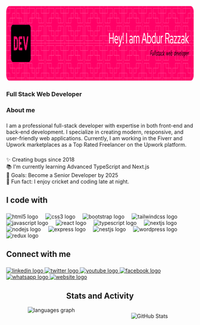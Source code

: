 <div align="center">
    <img height="200" src="https://github.com/fabrazzak/fabrazzak/blob/main/github-header-image%20(1).png" />
</div>

###

<h3 align="left">Full Stack Web Developer</h3>

###

<h3 align="left">About me</h3>

###

<p align="left">
I am a professional full-stack developer with expertise in both front-end and back-end development. I specialize in creating modern, responsive, and user-friendly web applications. Currently, I am working in the Fiverr and Upwork marketplaces as a Top Rated Freelancer on the Upwork platform.
</p>

###

<p align="left">
✨ Creating bugs since 2018 <br>
📚 I'm currently learning Advanced TypeScript and Next.js <br>
🎯 Goals: Become a Senior Developer by 2025 <br>
🎲 Fun fact: I enjoy cricket and coding late at night.
</p>

###

<h2 align="left">I code with</h2>

###

<div align="left">
  <img src="https://cdn.jsdelivr.net/gh/devicons/devicon/icons/html5/html5-original.svg" height="40" alt="html5 logo" />
  <img width="12" />
  <img src="https://cdn.jsdelivr.net/gh/devicons/devicon/icons/css3/css3-original.svg" height="40" alt="css3 logo" />
  <img width="12" />
  <img src="https://cdn.jsdelivr.net/gh/devicons/devicon/icons/bootstrap/bootstrap-original.svg" height="40" alt="bootstrap logo" />
  <img width="12" />
  <img src="https://cdn.jsdelivr.net/gh/devicons/devicon/icons/tailwindcss/tailwindcss-original-wordmark.svg" height="40" alt="tailwindcss logo" />
  <img width="12" />
  <img src="https://cdn.jsdelivr.net/gh/devicons/devicon/icons/javascript/javascript-original.svg" height="40" alt="javascript logo" />
  <img width="12" />
  <img src="https://cdn.jsdelivr.net/gh/devicons/devicon/icons/react/react-original.svg" height="40" alt="react logo" />
  <img width="12" />
  <img src="https://cdn.jsdelivr.net/gh/devicons/devicon/icons/typescript/typescript-original.svg" height="40" alt="typescript logo" />
  <img width="12" />
  <img src="https://cdn.jsdelivr.net/gh/devicons/devicon/icons/nextjs/nextjs-original.svg" height="40" alt="nextjs logo" />
  <img width="12" />
  <img src="https://cdn.jsdelivr.net/gh/devicons/devicon/icons/nodejs/nodejs-original.svg" height="40" alt="nodejs logo" />
  <img width="12" />
  <img src="https://cdn.jsdelivr.net/gh/devicons/devicon/icons/express/express-original.svg" height="40" alt="express logo" />
  <img width="12" />
  <img src="https://cdn.jsdelivr.net/gh/devicons/devicon/icons/nestjs/nestjs-original.svg" height="40" alt="nestjs logo" />
  <img width="12" />
  <img src="https://cdn.jsdelivr.net/gh/devicons/devicon/icons/wordpress/wordpress-original.svg" height="40" alt="wordpress logo" />
  <img width="12" />
  <img src="https://cdn.jsdelivr.net/gh/devicons/devicon/icons/redux/redux-original.svg" height="40" alt="redux logo" />
</div>

###

<h2 align="left">Connect with me</h2>

###

<div align="left">
  <a href="https://www.linkedin.com/in/abdur-razzak80/" target="_blank">
    <img src="https://raw.githubusercontent.com/maurodesouza/profile-readme-generator/master/src/assets/icons/social/linkedin/default.svg" width="52" height="40" alt="linkedin logo" />
  </a>
  <a href="https://twitter.com/fabrazzak" target="_blank">
    <img src="https://raw.githubusercontent.com/maurodesouza/profile-readme-generator/master/src/assets/icons/social/twitter/default.svg" width="52" height="40" alt="twitter logo" />
  </a>
  <a href="https://www.youtube.com/@AbdurRazzak-i2f" target="_blank">
    <img src="https://raw.githubusercontent.com/maurodesouza/profile-readme-generator/master/src/assets/icons/social/youtube/default.svg" width="52" height="40" alt="youtube logo" />
  </a>
  <a href="https://www.facebook.com/Abdurrazzak309/" target="_blank">
    <img src="https://raw.githubusercontent.com/maurodesouza/profile-readme-generator/master/src/assets/icons/social/facebook/default.svg" width="52" height="40" alt="facebook logo" />
  </a>
  <a href="https://wa.me/1234567890" target="_blank">
    <img src="https://raw.githubusercontent.com/maurodesouza/profile-readme-generator/master/src/assets/icons/social/whatsapp/default.svg" width="52" height="40" alt="whatsapp logo" />
  </a>
  <a href="https://abdur-razzak.online/" target="_blank">
    <img src="https://img.icons8.com/ios-filled/50/000000/domain.png" width="52" height="40" alt="website logo" />
  </a>
</div>

###

<h2 align="center">Stats and Activity</h2>


<div  align="center" style="display: flex; justify-content: space-between; width: 100%;">
  <div style="width: 48%;">
    <img src="https://github-readme-stats.vercel.app/api/top-langs?username=fabrazzak&locale=en&hide_title=false&layout=compact&card_width=320&langs_count=5&theme=dracula&hide_border=false&order=2" height="150" alt="languages graph" />
  </div>

  <div style="width: 48%;">
    <p>&nbsp;<img align="center" src="https://github-readme-stats.vercel.app/api?username=fabrazzak&show_icons=true&locale=en" alt="GitHub Stats" /></p>
  </div>
</div>

